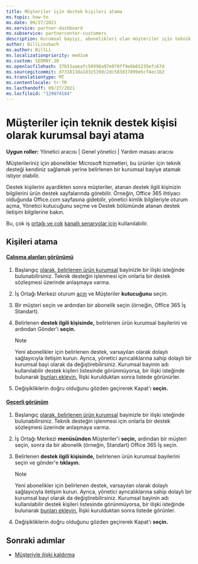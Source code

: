 ```yaml
---
title: Müşteriler için destek kişileri atama
ms.topic: how-to
ms.date: 09/27/2021
ms.service: partner-dashboard
ms.subservice: partnercenter-customers
description: Kurumsal bayiyi, abonelikleri olan müşteriler için teknik destek kişisi olarak atamayı Microsoft hizmetleri.
author: BillLinzbach
ms.author: BillLi
ms.localizationpriority: medium
ms.custom: SEOMAY.20
ms.openlocfilehash: 37b53aaeafc50998a97e970ff9e6b05235efc67d
ms.sourcegitcommit: d731813da1d31519dc2dc583d17899e5cf4ec1b2
ms.translationtype: MT
ms.contentlocale: tr-TR
ms.lasthandoff: 09/27/2021
ms.locfileid: "129074184"
---
```

# <a name="assign-a-reseller-as-a-technical-support-contact-for-customers"></a>Müşteriler için teknik destek kişisi olarak kurumsal bayi atama

**Uygun roller:** Yönetici aracısı | Genel yönetici | Yardım masası aracısı

Müşterileriniz için abonelikler Microsoft hizmetleri, bu ürünler için teknik desteği kendiniz sağlamak yerine belirlenen bir kurumsal bayiye atamak istiyor olabilir.

Destek kişilerini ayardikten sonra müşteriler, atanan destek ilgili kişinizin bilgilerini ürün destek sayfalarında görebilir. Örneğin, Office 365 ihtiyacı olduğunda Office.com sayfasına gidebilir, yönetici kimlik bilgileriyle oturum açma, Yönetici kutucuğunu seçme ve  Destek bölümünde atanan destek iletişim bilgilerine bakın. 

Bu, çok iş [ortağı ve çok](multipartner.md) [kanallı senaryolar için](multichannel.md) kullanılabilir.

## <a name="assign-contacts"></a>Kişileri atama

#### <a name="workspaces-view"></a>[Çalışma alanları görünümü](#tab/workspaces-view)

1. Başlangıç [olarak, belirlenen ürün kurumsal](request-a-relationship-with-a-customer.md) bayinizle bir ilişki isteğinde bulunabilirsiniz. Teknik desteğin işlenmesi için onlarla bir destek sözleşmesi üzerinde anlaşmaya varma.

2. İş Ortağı Merkezi oturum [açın](https://partner.microsoft.com/dashboard) ve Müşteriler **kutucuğunu** seçin.

3. Bir müşteri seçin ve ardından bir abonelik seçin (örneğin, Office 365 İş Standart).

4. Belirlenen **destek ilgili kişisinde,** belirlenen ürün kurumsal bayilerini ve ardından Gönder'i **seçin.**

    > [!NOTE]  
    > Yeni abonelikler için belirlenen destek, varsayılan olarak dolaylı sağlayıcıyla iletişim kurun. Ayrıca, yönetici ayrıcalıklarına sahip dolaylı bir kurumsal bayi olarak da değiştirebilirsiniz.
    > Kurumsal bayinin adı kullanılabilir destek kişileri listesinde görünmüyorsa, bir ilişki isteğinde bulunarak [bunları ekleyin.](request-a-relationship-with-a-customer.md) İlişki kurulduktan sonra listede görünürler.  

4. Değişikliklerin doğru olduğunu gözden geçirerek Kapat'ı **seçin.**

#### <a name="current-view"></a>[Geçerli görünüm](#tab/current-view)

1. Başlangıç [olarak, belirlenen ürün kurumsal](request-a-relationship-with-a-customer.md) bayinizle bir ilişki isteğinde bulunabilirsiniz. Teknik desteğin işlenmesi için onlarla bir destek sözleşmesi üzerinde anlaşmaya varma.

2. İş Ortağı Merkezi **menüsünden** Müşteriler'i **seçin,** ardından bir müşteri seçin, sonra da bir abonelik (örneğin, Standart) Office 365 İş seçin.

3. Belirlenen **destek ilgili kişisinde,** belirlenen ürün kurumsal bayilerini seçin ve gönder'e **tıklayın.** 

      >[!NOTE]  
      >Yeni abonelikler için belirlenen destek, varsayılan olarak dolaylı sağlayıcıyla iletişim kurun. Ayrıca, yönetici ayrıcalıklarına sahip dolaylı bir kurumsal bayi olarak da değiştirebilirsiniz.
    >Kurumsal bayinin adı kullanılabilir destek kişileri listesinde görünmüyorsa, bir ilişki isteğinde bulunarak [bunları ekleyin.](request-a-relationship-with-a-customer.md) İlişki kurulduktan sonra listede görünler.  

4. Değişikliklerin doğru olduğunu gözden geçirerek Kapat'ı **seçin.**

## <a name="next-steps"></a>Sonraki adımlar

- [Müşteriyle ilişki kaldırma](remove-a-relationship.md)
